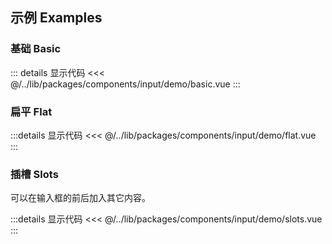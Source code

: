 ## 示例 Examples

### 基础 Basic

<Basic/>

::: details 显示代码
<<< @/../lib/packages/components/input/demo/basic.vue
:::

### 扁平 Flat

<Flat/>

:::details 显示代码
<<< @/../lib/packages/components/input/demo/flat.vue
:::

### 插槽 Slots

可以在输入框的前后加入其它内容。

<Slots/>

:::details 显示代码
<<< @/../lib/packages/components/input/demo/slots.vue
:::

<script setup>
import Basic from '@/input/demo/basic.vue'
import Flat from '@/input/demo/flat.vue'
import Slots from '@/input/demo/slots.vue'
</script>
